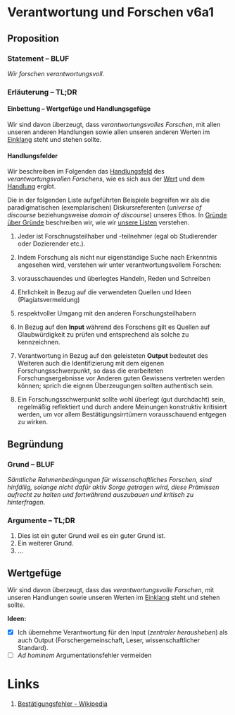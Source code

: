﻿<!---
   NAME - The NAME of this project is:
ethos

  FILE - The FILENAME of the current file is:
/v6a1.md

  CREATION - This project was CREATED on:
2017-01-28-16:15:00 UTC

  MODIFICATION - This project was last MODIFIED on:
2017-01-28-16:15:00 UTC

  VERSION - The current VERSION of this project is:
<git-commit-hash>-2017-01-28-16:15:00 UTC

  CREATOR(S) - This project was CREATED by:
Michael Czechowski, Martin Maga

  CONTACT - You can CONTACT the creator(s) or developer(s) of this project at:
E-Mail: mail@martinmaga.de

  COPYRIGHT - The COPYRIGHT holder of this project is:
COPYRIGHT (c) 2016 Martin Maga

  LICENSE - This project is LICENSED under the following license:
Martin Maga 2016 CC BY-SA 4.0 https://creativecommons.org

  SUBFILE – This is a SUBFILE! For more INFORMATION on this project go to:
/README.md
--->

# Verantwortung und Forschen v6a1
## Proposition
### Statement – BLUF
*Wir forschen verantwortungsvoll.*

### Erläuterung – TL;DR
#### Einbettung – Wertgefüge und Handlungsgefüge
Wir sind davon überzeugt, dass *verantwortungsvolles Forschen*, mit allen unseren anderen Handlungen sowie allen unseren anderen Werten im [Einklang](../synopsis/reasons.md) steht und stehen sollte.

#### Handlungsfelder
Wir beschreiben im Folgenden das [Handlungsfeld](../synopsis/reasons.md) des *verantwortungsvollen Forschens*, wie es sich aus der [Wert](../values/vi_value.md)
und dem [Handlung](../actions/ai_action.md) ergibt.

Die in der folgenden Liste aufgeführten Beispiele begreifen wir als die paradigmatischen (exemplarischen) Diskursreferenten (*universe of discourse* beziehungsweise *domain of discourse*) unseres Ethos.
In [Gründe über Gründe](../synopsis/reasons.md) beschreiben wir, wie wir [unsere Listen](../synopsis/reasons.md) verstehen.

1. Jeder ist Forschnugsteilhaber und -teilnehmer (egal ob Studierender oder Dozierender etc.).

2. Indem Forschung als nicht nur eigenständige Suche nach Erkenntnis angesehen wird, verstehen wir unter verantwortungsvollem Forschen:

  1. vorausschauendes und überlegtes Handeln, Reden und Schreiben

  2. Ehrlichkeit in Bezug auf die verwendeten Quellen und Ideen (Plagiatsvermeidung)

  3. respektvoller Umgang mit den anderen Forschungsteilhabern

3. In Bezug auf den **Input** während des Forschens gilt es Quellen auf Glaubwürdigkeit zu prüfen und entsprechend als solche zu kennzeichnen.

4. Verantwortung in Bezug auf den geleisteten **Output** bedeutet des Weiteren auch die Identifizierung mit dem eigenen Forschungsschwerpunkt, so dass die erarbeiteten Forschungsergebnisse vor Anderen guten Gewissens vertreten werden können; sprich die eignen Überzeugungen sollten authentisch sein.

5. Ein Forschungsschwerpunkt sollte wohl überlegt (gut durchdacht) sein, regelmäßig reflektiert und durch andere Meinungen konstruktiv kritisiert werden, um vor allem Bestätigungsirrtümern vorausschauend entgegen zu wirken.

## Begründung
### Grund – BLUF
*Sämtliche Rahmenbedingungen für wissenschaftliches Forschen, sind hinfällig, solange nicht dafür aktiv Sorge getragen wird, diese Prämissen aufrecht zu halten und fortwährend auszubauen und kritisch zu hinterfragen.*

### Argumente – TL;DR
1. Dies ist ein guter Grund weil es ein guter Grund ist.
2. Ein weiterer Grund.
3. …

## Wertgefüge
Wir sind davon überzeugt, dass das *verantwortungsvolle Forschen*, mit unseren
Handlungen sowie unseren Werten im [Einklang](../synopsis/reasons.md) steht und stehen sollte.

**Ideen:**
- [x] Ich übernehme Verantwortung für den Input (_zentraler herausheben_) als auch Output (Forschergemeinschaft, Leser, wissenschaftlicher Standard).
- [ ] *Ad hominem* Argumentationsfehler vermeiden

# Links
  1. [Bestätigungsfehler - Wikipedia](https://de.wikipedia.org/wiki/Best%C3%A4tigungsfehler)

